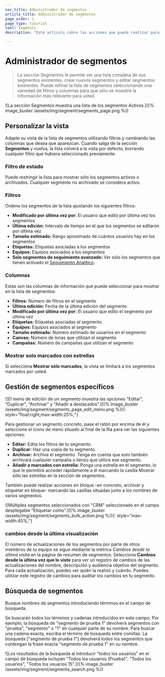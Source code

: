 ```yaml
---
nav_title: Administrador de segmentos
article_title: Administrador de segmentos
page_order: 1
page_type: tutorial
tool: Segments
description: "Este artículo cubre las acciones que puede realizar para gestionar sus segmentos, como filtrar una lista de segmentos, crear segmentos y editar segmentos."

---
```


# Administrador de segmentos

> La sección Segmentos le permite ver una lista completa de sus segmentos existentes, crear nuevos segmentos y editar segmentos existentes. Puede refinar la lista de segmentos seleccionando una variedad de filtros y columnas para que sólo se muestre la información más relevante para usted.

![La sección Segmentos muestra una lista de los segmentos Activos.]({% image_buster /assets/img/segment/segments_page.png %})

## Personalizar la vista

Adapte su vista de la lista de segmentos utilizando filtros y cambiando las columnas que desea que aparezcan. Cuando salga de la sección **Segmentos** y vuelva, la lista volverá a la vista por defecto, borrando cualquier filtro que hubiera seleccionado previamente.

### Filtro de estado

Puede restringir la lista para mostrar sólo los segmentos activos o archivados. Cualquier segmento no archivado se considera activo.

### Filtros

Ordene los segmentos de la lista ajustando los siguientes filtros:
- **Modificado por última vez por:** El usuario que editó por última vez los segmentos
- **Última edición:** Intervalo de tiempo en el que los segmentos se editaron por última vez
- **Tamaño estimado:** Rango aproximado de cuántos usuarios hay en los segmentos
- **Etiquetas:** Etiquetas asociadas a los segmentos
- **Equipos:** Equipos asociados a los segmentos
- **Solo segmentos de seguimiento avanzado:** Ver sólo los segmentos que tienen activado el [Seguimiento Analítico]({{site.baseurl}}/user_guide/data_and_analytics/tracking/segment_analytics_tracking#segment-analytics-tracking).

### Columnas

Estas son las columnas de información que puede seleccionar para mostrar en la lista de segmentos:
- **Filtros:** Número de filtros en el segmento
- **Última edición:** Fecha de la última edición del segmento
- **Modificado por última vez por:** El usuario que editó el segmento por última vez
- **Etiquetas:** Etiquetas asociadas al segmento
- **Equipos:** Equipos asociados al segmento
- **Tamaño estimado:** Número estimado de usuarios en el segmento
- **Canvas:** Número de lonas que utilizan el segmento
- **Campañas:** Número de campañas que utilizan el segmento

### Mostrar solo marcados con estrellas

Si selecciona **Mostrar sólo marcados**, la vista se limitará a los segmentos marcados por usted.

## Gestión de segmentos específicos

![El menú de edición de un segmento muestra las opciones "Editar", "Duplicar", "Archivar" y "Añadir a destacados".]({% image_buster /assets/img/segment/segments_page_edit_menu.png %}){: style="float:right;max-width:25%;"}

Para gestionar un segmento concreto, pase el ratón por encima de él y seleccione el icono de menú situado al final de la fila para ver las siguientes opciones:
- **Editar:** Edita los filtros de tu segmento.
- **Duplicar:** Haz una copia de tu segmento.
- **Archivar:** Archiva el segmento. Tenga en cuenta que esto también archivará cualquier campaña o lienzo que utilice ese segmento.
- **Añadir a marcados con estrella:** Ponga una estrella en el segmento, lo que le permitirá acceder rápidamente a él marcando la casilla Mostrar sólo las estrellas en la sección de segmentos.
 
También puede realizar acciones en bloque -en concreto, archivar y etiquetar en bloque- marcando las casillas situadas junto a los nombres de varios segmentos.

![Múltiples segmentos seleccionados con "CRM" seleccionado en el campo desplegable "Etiquetar como".]({% image_buster /assets/img/segment/segments_bulk_action.png %}){: style="max-width:45%;"}

### cambios desde la última visualización

El número de actualizaciones de los segmentos por parte de otros miembros de tu equipo se sigue mediante la métrica *Cambios desde la última visita* en la página de resumen de segmentos. Selecciona **Cambios desde la última vez que lo viste** para ver un registro de cambios de las actualizaciones del nombre, descripción y audiencia objetivo del segmento. Para cada actualización, puedes ver quién la realizó y cuándo. Puedes utilizar este registro de cambios para auditar los cambios en tu segmento.

## Búsqueda de segmentos
Busque nombres de segmentos introduciendo términos en el campo de búsqueda. 

Se buscarán todos los términos y cadenas introducidos en este campo. Por ejemplo, la búsqueda de "segmento de prueba 1" devolverá segmentos con "prueba", "segmento" o "1" en cualquier parte de su nombre. Para buscar una cadena exacta, escriba el término de búsqueda entre comillas. La búsqueda ["segmento de prueba 1"] devolverá todos los segmentos que contengan la frase exacta "segmento de prueba 1" en su nombre.

![Los resultados de la búsqueda al introducir "todos los usuarios" en el campo de búsqueda incluyen "Todos los usuarios (Prueba)", "Todos los usuarios", "Todos los usuarios 15".]({% image_buster /assets/img/segment/segments_search.png %})

